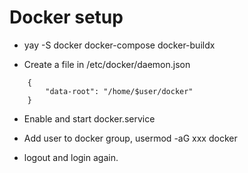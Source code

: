 # Docker setup

- yay -S docker docker-compose docker-buildx

- Create a file in /etc/docker/daemon.json

```
    {
        "data-root": "/home/$user/docker"
    }
```

- Enable and start docker.service

- Add user to docker group, usermod -aG xxx docker

- logout and login again.
